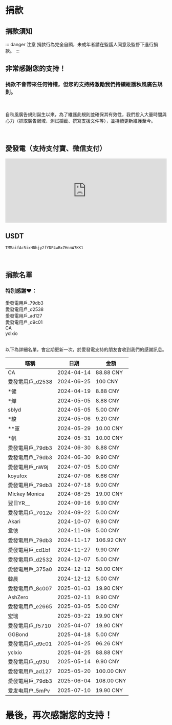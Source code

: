 # 捐款

## 捐款須知

::: danger 注意
捐款行為完全自願，未成年者請在監護人同意及監督下進行捐款。
:::

## 非常感謝您的支持！

### 捐款不會帶來任何特權，但您的支持將激勵我們持續維護秋風廣告規則。

<br>

自秋風廣告規則誕生以來，為了維護此規則並確保其有效性，我們投入大量時間與心力（抓取廣告網域、測試攔截、撰寫支援文件等），並持續更新維護至今。

<br>

## 愛發電（支持支付寶、微信支付）

<iframe id="afdian_leaflet_AdsRule" src="https://afdian.com/leaflet?slug=AdsRule" width="100%" scrolling="no" height="200" frameborder="0"></iframe>

## USDT

```USDT-Trc20
TMMaifAc5ixHDhjy2fYDP4wBxZHnnW7KK1  
```

<br>

## 捐款名單

### 特別感謝❤️：<br>

愛發電用戶\_79db3<br>
愛發電用戶\_d2538<br>
愛發電用戶\_ad127<br>
愛發電用戶\_d9c01<br>
CA<br>
yclxio<br> <br>

以下為詳細名單，會定期更新一次，於愛發電支持的朋友會收到我們的感謝訊息。

| 暱稱            | 日期         | 金額         |
| ------------- | ---------- | ---------- |
| CA            | 2024-04-14 | 88.88 CNY  |
| 愛發電用戶\_d2538  | 2024-06-25 | 100 CNY    |
| \*健           | 2024-04-19 | 8.88 CNY   |
| \*燁           | 2024-05-05 | 8.88 CNY   |
| sblyd         | 2024-05-05 | 5.00 CNY   |
| \*駿           | 2024-05-06 | 9.20 CNY   |
| \*\*軍         | 2024-05-29 | 10.00 CNY  |
| \*帆           | 2024-05-31 | 10.00 CNY  |
| 愛發電用戶_79db3  | 2024-06-30 | 8.88 CNY   |
| 愛發電用戶_79db3  | 2024-06-30 | 9.90 CNY   |
| 愛發電用戶_nW9j   | 2024-07-05 | 5.00 CNY   |
| koyufox       | 2024-07-06 | 6.66 CNY   |
| 愛發電用戶_79db3  | 2024-07-18 | 9.00 CNY   |
| Mickey Monica | 2024-08-25 | 19.00 CNY  |
| 翌日YR＿         | 2024-09-16 | 9.90 CNY   |
| 愛發電用戶_7012e  | 2024-09-22 | 5.00 CNY   |
| Akari         | 2024-10-07 | 9.90 CNY   |
| 韋德            | 2024-11-09 | 5.00 CNY   |
| 愛發電用戶_79db3  | 2024-11-17 | 106.92 CNY |
| 愛發電用戶_cd1bf  | 2024-11-27 | 9.90 CNY   |
| 愛發電用戶_d2532  | 2024-12-07 | 5.00 CNY   |
| 愛發電用戶_375a0  | 2024-12-12 | 50.00 CNY  |
| 韓晨            | 2024-12-12 | 5.00 CNY   |
| 愛發電用戶_8c007  | 2025-01-03 | 19.90 CNY  |
| AshZero       | 2025-02-11 | 9.90 CNY   |
| 愛發電用戶_e2665  | 2025-03-05 | 5.00 CNY   |
| 宏瑞            | 2025-03-22 | 19.90 CNY  |
| 愛發電用戶_f5710  | 2025-04-07 | 19.90 CNY  |
| GGBond        | 2025-04-18 | 5.00 CNY   |
| 愛發電用戶_d9c01  | 2025-04-25 | 96.26 CNY  |
| yclxio        | 2025-04-25 | 88.88 CNY  |
| 愛發電用戶_q93U   | 2025-05-14 | 9.90 CNY   |
| 愛發電用戶_ad127  | 2025-05-20 | 100.00 CNY |
| 愛發電用戶_79db3  | 2025-06-04 | 108.00 CNY |
|爱发电用户_5mPv  | 2025-07-10  | 19.90 CNY|

# 最後，再次感謝您的支持！
